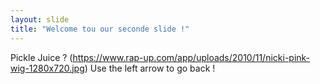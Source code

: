 ```yaml
---
layout: slide
title: "Welcome tou our seconde slide !"
---
```

Pickle Juice ? (https://www.rap-up.com/app/uploads/2010/11/nicki-pink-wig-1280x720.jpg)
Use the left arrow to go back !
